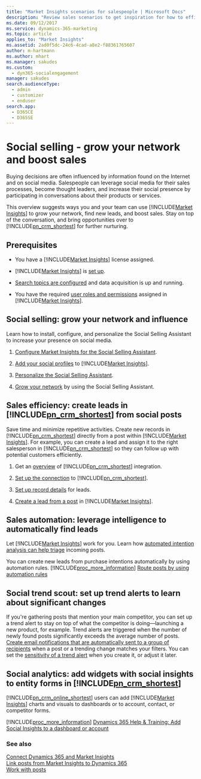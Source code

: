 ```yaml
---
title: "Market Insights scenarios for salespeople | Microsoft Docs"
description: "Review sales scenarios to get inspiration for how to efficiently leverage Market Insights in your organization."
ms.date: 09/12/2017
ms.service: dynamics-365-marketing
ms.topic: article
applies_to: "Market Insights"
ms.assetid: 2ad0f5dc-24c6-4cad-a8e2-f88361765607
author: m-hartmann
ms.author: mhart
ms.manager: sakudes
ms.custom: 
  - dyn365-socialengagement
manager: sakudes
search.audienceType: 
  - admin
  - customizer
  - enduser
search.app: 
  - D365CE
  - D365SE
---
```

# Social selling - grow your network and boost sales

Buying decisions are often influenced by information found on the Internet and on social media. Salespeople can leverage social media for their sales processes, become thought leaders, and increase their social presence by participating in conversations about their products or services.

This overview suggests ways you and your team can use [!INCLUDE[Market Insights](../includes/pn-market-insights-short.md)] to grow your network, find new leads, and boost sales. Stay on top of the conversation, and bring opportunities over to [!INCLUDE[pn_crm_shortest](../includes/pn-crm-shortest.md)] for further nurturing.

## Prerequisites

- You have a [!INCLUDE[Market Insights](../includes/pn-market-insights-short.md)] license assigned.

- [!INCLUDE[Market Insights](../includes/pn-market-insights-short.md)] is [set up](settings-administration.md).

- [Search topics are configured](set-up-searches.md) and data acquisition is up and running.

- You have the required [user roles and permissions](user-roles.md) assigned in [!INCLUDE[Market Insights](../includes/pn-market-insights-short.md)].

## Social selling: grow your network and influence

Learn how to install, configure, and personalize the Social Selling Assistant to increase your presence on social media.

1. [Configure Market Insights for the Social Selling Assistant](configure-social-selling-assistant.md).

2. [Add your social profiles](manage-social-profiles.md) to [!INCLUDE[Market Insights](../includes/pn-market-insights-short.md)].

3. [Personalize the Social Selling Assistant](personalize-social-selling-assistant.md).

4. [Grow your network](work-with-social-selling-assistant.md) by using the Social Selling Assistant.

## Sales efficiency: create leads in [!INCLUDE[pn_crm_shortest](../includes/pn-crm-shortest.md)] from social posts

Save time and minimize repetitive activities. Create new records in [!INCLUDE[pn_crm_shortest](../includes/pn-crm-shortest.md)] directly from a post within [!INCLUDE[Market Insights](../includes/pn-market-insights-short.md)]. For example, you can create a lead and assign it to the right salesperson in [!INCLUDE[pn_crm_shortest](../includes/pn-crm-shortest.md)] so they can follow up with potential customers efficiently.

1. Get an [overview](link-posts-to-dynamics-365.md) of [!INCLUDE[pn_crm_shortest](../includes/pn-crm-shortest.md)] integration.

2. [Set up the connection](connect-dynamics-365-record-creation.md) to [!INCLUDE[pn_crm_shortest](../includes/pn-crm-shortest.md)].

3. [Set up record details](create-dynamics-365-record-from-social-post.md) for leads.

4. [Create a lead from a post](create-dynamics-365-record-from-social-post.md) in [!INCLUDE[Market Insights](../includes/pn-market-insights-short.md)].

## Sales automation: leverage intelligence to automatically find leads

Let [!INCLUDE[Market Insights](../includes/pn-market-insights-short.md)] work for you. Learn how [automated intention analysis can help triage](tags.md#how-intention-analysis-works) incoming posts.

You can create new leads from purchase intentions automatically by using automation rules. [!INCLUDE[proc_more_information](../includes/proc-more-information.md)] [Route posts by using automation rules](automation-rules.md)

## Social trend scout: set up trend alerts to learn about significant changes

If you're gathering posts that mention your main competitor, you can set up a trend alert to stay on top of what the competitor is doing&mdash;launching a new product, for example. Trend alerts are triggered when the number of newly found posts significantly exceeds the average number of posts. [Create email notifications that are automatically sent to a group of recipients](email-alerts.md) when a post or a trending change matches your filters. You can set the [sensitivity of a trend alert](email-alerts.md#set-a-trend-alerts-sensitivity) when you create it, or adjust it later.

## Social analytics: add widgets with social insights to entity forms in [!INCLUDE[pn_crm_shortest](../includes/pn-crm-shortest.md)]

[!INCLUDE[pn_crm_online_shortest](../includes/pn-crm-online-shortest.md)] users can add [!INCLUDE[Market Insights](../includes/pn-market-insights-short.md)] charts and visuals to dashboards or to account, contact, or competitor forms.

[!INCLUDE[proc_more_information](../includes/proc-more-information.md)] [Dynamics 365 Help & Training: Add Social Insights to a dashboard or account](http://go.microsoft.com/fwlink/p/?LinkID=391707)

### See also

[Connect Dynamics 365 and Market Insights](connect-dynamics-365-record-creation.md)   
[Link posts from Market Insights to Dynamics 365](link-posts-to-dynamics-365.md)   
[Work with posts](work-with-posts.md)
